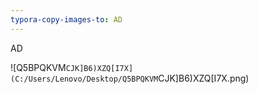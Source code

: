 ```yaml
---
typora-copy-images-to: AD
---
```


AD

![Q5BPQKVM`CJK]B6)XZQ[I7X](C:/Users/Lenovo/Desktop/Q5BPQKVM`CJK]B6)XZQ[I7X.png)